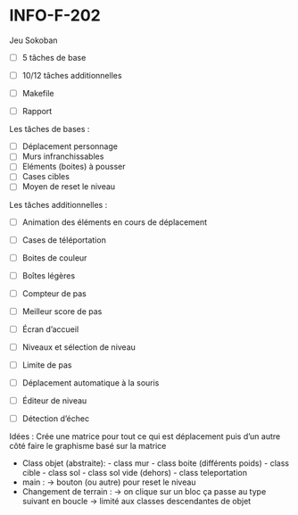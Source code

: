 # INFO-F-202
Jeu Sokoban

- [ ] 5 tâches de base
- [ ] 10/12 tâches additionnelles
- [ ] Makefile
- [ ] Rapport


Les tâches de bases :
- [ ] Déplacement personnage
- [ ] Murs infranchissables
- [ ] Eléments (boites) à pousser
- [ ] Cases cibles
- [ ] Moyen de reset le niveau

Les tâches additionnelles :
- [ ] Animation des éléments en cours de déplacement
- [ ] Cases de téléportation
- [ ] Boites de couleur
- [ ] Boîtes légères
- [ ] Compteur de pas
- [ ] Meilleur score de pas
- [ ] Écran d’accueil
- [ ] Niveaux et sélection de niveau
- [ ] Limite de pas
- [ ] Déplacement automatique à la souris
- [ ] Éditeur de niveau
- [ ] Détection d’échec


Idées :
Crée une matrice pour tout ce qui est déplacement puis d’un autre côté faire le graphisme basé sur la matrice 
- Class objet (abstraite):
        - class mur
        - class boite (différents poids) 
        - class cible 
        - class sol
        - class sol vide (dehors)
        - class teleportation
- main :
       -> bouton (ou autre) pour reset le niveau 
- Changement de terrain :
       -> on clique sur un bloc ça passe au type suivant en boucle
       -> limité aux classes descendantes de objet

